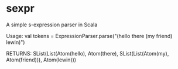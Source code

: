 sexpr
=====

A simple s-expression parser in Scala


Usage:
  val tokens = ExpressionParser.parse("(hello there (my friend) lewin)")
  
  RETURNS: SList(List(Atom(hello), Atom(there), SList(List(Atom(my), Atom(friend))), Atom(lewin)))
